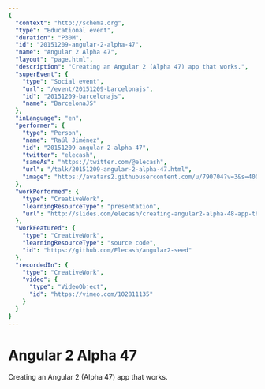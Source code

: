 ```yaml
---
{
  "context": "http://schema.org",
  "type": "Educational event",
  "duration": "P30M",
  "id": "20151209-angular-2-alpha-47",
  "name": "Angular 2 Alpha 47",
  "layout": "page.html",
  "description": "Creating an Angular 2 (Alpha 47) app that works.",
  "superEvent": {
    "type": "Social event",
    "url": "/event/20151209-barcelonajs",
    "id": "20151209-barcelonajs",
    "name": "BarcelonaJS"
  },
  "inLanguage": "en",
  "performer": {
    "type": "Person",
    "name": "Raúl Jiménez",
    "id": "20151209-angular-2-alpha-47",
    "twitter": "elecash",
    "sameAs": "https://twitter.com/@elecash",
    "url": "/talk/20151209-angular-2-alpha-47.html",
    "image": "https://avatars2.githubusercontent.com/u/790704?v=3&s=400"
  },
  "workPerformed": {
    "type": "CreativeWork",
    "learningResourceType": "presentation",
    "url": "http://slides.com/elecash/creating-angular2-alpha-48-app-that-works/#/"
  },
  "workFeatured": {
    "type": "CreativeWork",
    "learningResourceType": "source code",
    "id": "https://github.com/Elecash/angular2-seed"
  },
  "recordedIn": {
    "type": "CreativeWork",
    "video": {
      "type": "VideoObject",
      "id": "https://vimeo.com/102811135"
    }
  }
}
---
```

# Angular 2 Alpha 47

Creating an Angular 2 (Alpha 47) app that works.
